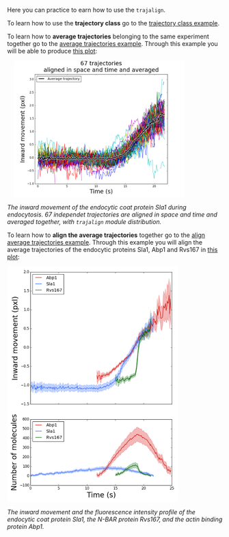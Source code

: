 Here you can practice to earn how to use the `trajalign`.

To learn how to use the **trajectory class** go to the [trajectory class example](Trajectory-class-example). 

To learn how to **average trajectories** belonging to the same experiment together go to the [average trajectories example](Example-of-trajectory-average). Through this example you will be able to produce [this plot](images/plot.png):

<img src="images/plot.png" alt="example" align="middle" style="width: 400px;" hspace="15"/>

*The inward movement of the endocytic coat protein Sla1 during endocytosis. 67 independet  trajectories are aligned in space and time and averaged together, with `trajalign` module distribution.*

To learn how to **align the average trajectories**  together go to the [align average trajectories example](Example-of-trajectory-alignment). Through this example you will align the average trajectories of the endocytic proteins Sla1, Abp1 and Rvs167 in [this plot](images/plot_aligned_trajectories.png):

<img src="images/plot_aligned_trajectories.png" alt="example" align="middle" style="width: 400px;"/>

*The inward movement and the fluorescence intensity profile of the endocytic coat protein Sla1, the N-BAR protein Rvs167, and the actin binding protein Abp1.*
